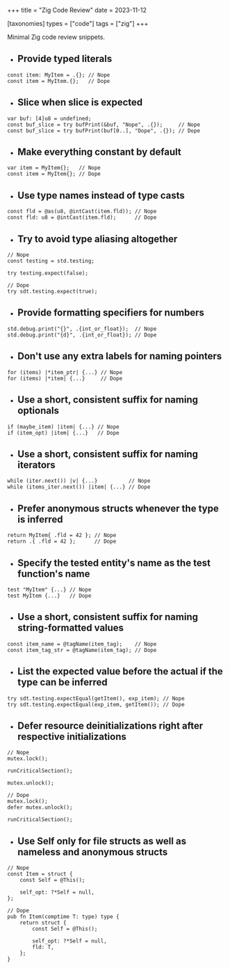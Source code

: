 +++
title = "Zig Code Review"
date = 2023-11-12

[taxonomies]
types = ["code"]
tags = ["zig"]
+++

Minimal Zig code review snippets.

<!-- more -->

- ## Provide typed literals

```zig
const item: MyItem = .{}; // Nope
const item = MyItem.{};   // Dope
```

- ## Slice when slice is expected

```zig
var buf: [4]u8 = undefined;
const buf_slice = try bufPrint(&buf, "Nope", .{});     // Nope
const buf_slice = try bufPrint(buf[0..], "Dope", .{}); // Dope
```

- ## Make everything constant by default

```zig
var item = MyItem{};   // Nope
const item = MyItem{}; // Dope
```

- ## Use type names instead of type casts

```zig
const fld = @as(u8, @intCast(item.fld)); // Nope
const fld: u8 = @intCast(item.fld);      // Dope
```

- ## Try to avoid type aliasing altogether

```zig
// Nope
const testing = std.testing;

try testing.expect(false);

// Dope
try sdt.testing.expect(true);
```

- ## Provide formatting specifiers for numbers

```zig
std.debug.print("{}", .{int_or_float});  // Nope
std.debug.print("{d}", .{int_or_float}); // Dope
```

- ## Don't use any extra labels for naming pointers

```zig
for (items) |*item_ptr| {...} // Nope
for (items) |*item| {...}     // Dope
```

- ## Use a short, consistent suffix for naming optionals

```zig
if (maybe_item) |item| {...} // Nope
if (item_opt) |item| {...}   // Dope
```

- ## Use a short, consistent suffix for naming iterators

```zig
while (iter.next()) |v| {...}          // Nope
while (items_iter.next()) |item| {...} // Dope
```

- ## Prefer anonymous structs whenever the type is inferred

```zig
return MyItem{ .fld = 42 }; // Nope
return .{ .fld = 42 };      // Dope
```

- ## Specify the tested entity's name as the test function's name

```zig
test "MyItem" {...} // Nope
test MyItem {...}   // Dope
```

- ## Use a short, consistent suffix for naming string-formatted values

```zig
const item_name = @tagName(item_tag);    // Nope
const item_tag_str = @tagName(item_tag); // Dope
```

- ## List the expected value before the actual if the type can be inferred

```zig
try sdt.testing.expectEqual(getItem(), exp_item); // Nope
try sdt.testing.expectEqual(exp_item, getItem()); // Dope
```

- ## Defer resource deinitializations right after respective initializations

```zig
// Nope
mutex.lock();

runCriticalSection();

mutex.unlock();

// Dope
mutex.lock();
defer mutex.unlock();

runCriticalSection();
```

- ## Use Self only for file structs as well as nameless and anonymous structs

```zig
// Nope
const Item = struct {
    const Self = @This();

    self_opt: ?*Self = null,
};

// Dope
pub fn Item(comptime T: type) type {
    return struct {
        const Self = @This();

        self_opt: ?*Self = null,
        fld: T,
    };
}
```
